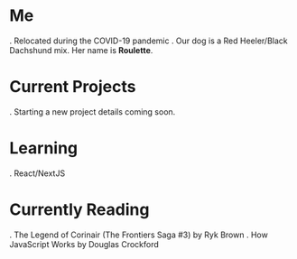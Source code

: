 # Me
. Relocated during the COVID-19 pandemic
. Our dog is a Red Heeler/Black Dachshund mix. Her name is **Roulette**.

# Current Projects
. Starting a new project details coming soon. 

# Learning
. React/NextJS

# Currently Reading
. The Legend of Corinair (The Frontiers Saga #3) by Ryk Brown 
. How JavaScript Works by Douglas Crockford


<!--
**bchirgwin/bchirgwin** is a ✨ _special_ ✨ repository because its `README.md` (this file) appears on your GitHub profile.

Here are some ideas to get you started:

- 🔭 I’m currently working on ...
- 🌱 I’m currently learning ...
- 👯 I’m looking to collaborate on ...
- 🤔 I’m looking for help with ...
- 💬 Ask me about ...
- 📫 How to reach me: ...
- 😄 Pronouns: ...
- ⚡ Fun fact: ...
-->
